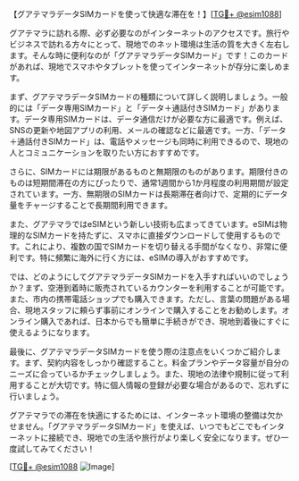 【グアテマラデータSIMカードを使って快適な滞在を！】[[TG💪+ @esim1088](https://t.me/s/esim1088)]

グアテマラに訪れる際、必ず必要なのがインターネットのアクセスです。旅行やビジネスで訪れる方々にとって、現地でのネット環境は生活の質を大きく左右します。そんな時に便利なのが「グアテマラデータSIMカード」です！このカードがあれば、現地でスマホやタブレットを使ってインターネットが存分に楽しめます。

まず、グアテマラデータSIMカードの種類について詳しく説明しましょう。一般的には「データ専用SIMカード」と「データ＋通話付きSIMカード」があります。データ専用SIMカードは、データ通信だけが必要な方に最適です。例えば、SNSの更新や地図アプリの利用、メールの確認などに最適です。一方、「データ＋通話付きSIMカード」は、電話やメッセージも同時に利用できるので、現地の人とコミュニケーションを取りたい方におすすめです。

さらに、SIMカードには期限があるものと無期限のものがあります。期限付きのものは短期間滞在の方にぴったりで、通常1週間から1か月程度の利用期間が設定されています。一方、無期限のSIMカードは長期滞在者向けで、定期的にデータ量をチャージすることで長期間利用できます。

また、グアテマラではeSIMという新しい技術も広まってきています。eSIMは物理的なSIMカードを持たずに、スマホに直接ダウンロードして使用するものです。これにより、複数の国でSIMカードを切り替える手間がなくなり、非常に便利です。特に頻繁に海外に行く方には、eSIMの導入がおすすめです。

では、どのようにしてグアテマラデータSIMカードを入手すればいいのでしょうか？まず、空港到着時に販売されているカウンターを利用することが可能です。また、市内の携帯電話ショップでも購入できます。ただし、言葉の問題がある場合、現地スタッフに頼らず事前にオンラインで購入することをお勧めします。オンライン購入であれば、日本からでも簡単に手続きができ、現地到着後にすぐに使えるようになります。

最後に、グアテマラデータSIMカードを使う際の注意点をいくつかご紹介します。まず、契約内容をしっかり確認すること。料金プランやデータ容量が自分のニーズに合っているかチェックしましょう。また、現地の法律や規制に従って利用することが大切です。特に個人情報の登録が必要な場合があるので、忘れずに行いましょう。

グアテマラでの滞在を快適にするためには、インターネット環境の整備は欠かせません。「グアテマラデータSIMカード」を使えば、いつでもどこでもインターネットに接続でき、現地での生活や旅行がより楽しく安全になります。ぜひ一度試してみてください！

[[TG💪+ @esim1088](https://t.me/s/esim1088) ![Image](https://i.postimg.cc/Y0z9fWf4/image.png)]
